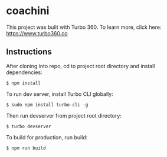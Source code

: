 # coachini

This project was built with Turbo 360. To learn more, click here: https://www.turbo360.co

## Instructions
After cloning into repo, cd to project root directory and install dependencies:

```
$ npm install
```

To run dev server, install Turbo CLI globally:

```
$ sudo npm install turbo-cli -g
```

Then run devserver from project root directory:

```
$ turbo devserver
```

To build for production, run build:

```
$ npm run build
```

